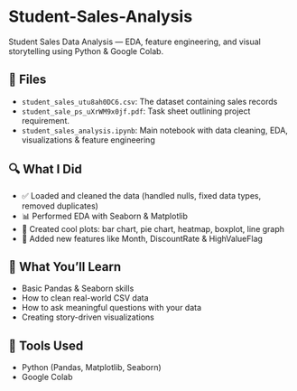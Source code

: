 # Student-Sales-Analysis
Student Sales Data Analysis — EDA, feature engineering, and visual storytelling using Python &amp; Google Colab.

## 📁 Files

- `student_sales_utu8ah0DC6.csv`: The dataset containing sales records
- `student_sale_ps_uXrWM9x0jf.pdf`: Task sheet outlining project requirement.
- `student_sales_analysis.ipynb`: Main notebook with data cleaning, EDA, visualizations & feature engineering


## 🔍 What I Did

- ✅ Loaded and cleaned the data (handled nulls, fixed data types, removed duplicates)
- 📊 Performed EDA with Seaborn & Matplotlib
- 🎨 Created cool plots: bar chart, pie chart, heatmap, boxplot, line graph
- 🔧 Added new features like Month, DiscountRate & HighValueFlag

## 🔮 What You’ll Learn

- Basic Pandas & Seaborn skills
- How to clean real-world CSV data
- How to ask meaningful questions with your data
- Creating story-driven visualizations

## 🚀 Tools Used

- Python (Pandas, Matplotlib, Seaborn)
- Google Colab
